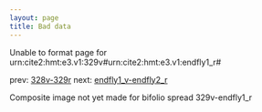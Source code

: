 ```yaml
---
layout: page
title: Bad data
---
```


Unable to format page for urn:cite2:hmt:e3.v1:329v#urn:cite2:hmt:e3.v1:endfly1_r#

prev: [328v-329r](../328v-329r/) next: [endfly1_v-endfly2_r](../endfly1_v-endfly2_r/)

Composite image not yet made for bifolio spread 329v-endfly1_r

